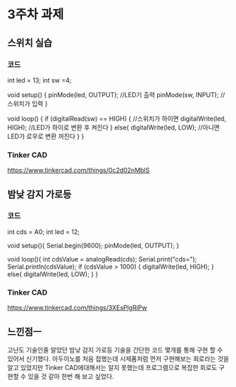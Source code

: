 # 3주차 과제
## 스위치 실습
### 코드
int led = 13;
int sw =4;

void setup() { 
  pinMode(led, OUTPUT); //LED기 츨력
  pinMode(sw, INPUT); //스위치가 입력
  }

void loop() {
  if (digitalRead(sw) == HIGH) { //스위치가 하이면
    digitalWrite(led, HIGH);  //LED가 하이로 변환 후 켜진다 
  }
  else{
      digitalWrite(led, LOW); //아니면 LED가 로우로 변환 꺼진다
  }
}
### Tinker CAD
https://www.tinkercad.com/things/0c2d02nMblS

## 밤낮 감지 가로등
### 코드
int cds = A0;
int led = 12;

void setup(){
Serial.begin(9600);
pinMode(led, OUTPUT);
}

void loop(){
  int cdsValue = analogRead(cds);
  Serial.print("cds=");
  Serial.println(cdsValue);
  if (cdsValue > 1000) {
    digitalWrite(led, HIGH);
  }
  else{
    digitalWrite(led, LOW);
  }
}

### Tinker CAD
https://www.tinkercad.com/things/3XEsPlgRiPw

## 느낀점ㅡ  
고난도 기술인줄 알았던 밤낮 감지 가로등 기술을 간단한 코드 몇개를 통해 구현 할 수 있어서 신기했다.
아두이노를 처음 접했는데 시제품처럼 먼저 구현해보는 회로라는 것을 알고 있었지만 Tinker CAD에대해서는 알지 못했는데 프로그램으로 복잡한 회로도 구현할 수 있을 것 같아 한번 해 보고 싶었다.
